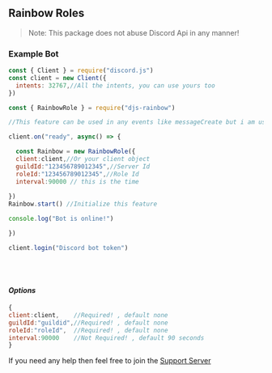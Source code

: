 ## Rainbow Roles
>Note: This package does not abuse Discord Api in any manner!

### Example Bot
```js
const { Client } = require("discord.js")
const client = new Client({
  intents: 32767,//All the intents, you can use yours too
})

const { RainbowRole } = require("djs-rainbow")

//This feature can be used in any events like messageCreate but i am using in ready event.

client.on("ready", async() => {

  const Rainbow = new RainbowRole({
  client:client,//Or your client object
  guildId:"123456789012345",//Server Id
  roleId:"123456789012345",//Role Id
  interval:90000 // this is the time
  
})
Rainbow.start() //Initialize this feature

console.log("Bot is online!")

})

client.login("Discord bot token")

```

<br>
<br>

#### __*_Options_*__ 

```js
{
client:client,    //Required! , default none
guildId:"guildid",//Required! , default none
roleId:"roleId",  //Required! , default none
interval:90000    //Not Required! , default 90 seconds
}
```

If you need any help then feel free to join the [Support Server](https://discord.gg/zyRX8nNt7b)